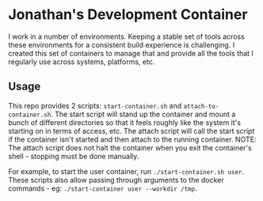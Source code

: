 # Jonathan's Development Container

I work in a number of environments. Keeping a stable set of tools across these
environments for a consistent build experience is challenging. I created this
set of containers to manage that and provide all the tools that I regularly use
across systems, platforms, etc.

## Usage

This repo provides 2 scripts: `start-container.sh` and `attach-to-container.sh`.
The start script will stand up the container and mount a bunch of different
directories so that it feels roughly like the system it's starting on in terms
of access, etc. The attach script will call the start script if the container
isn't started and then attach to the running container. NOTE: The attach script
does not halt the container when you exit the container's shell - stopping must
be done manually.

For example, to start the user container, run `./start-container.sh user`. These
scripts also allow passing through arguments to the docker commands - eg:
`./start-container user --workdir /tmp`.

